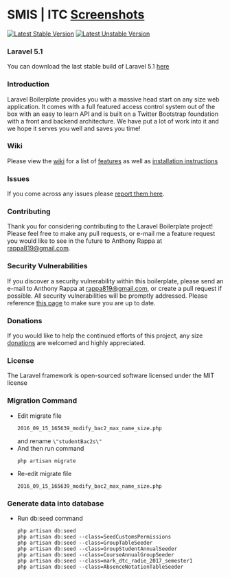 SMIS | ITC [Screenshots](http://elearning.itc.edu.kh:1000/elearning/wp-content/uploads/2016/07/ITC_logo.jpg)
====================================================

[![Latest Stable Version](https://poser.pugx.org/rappasoft/laravel-5-boilerplate/v/stable)](https://packagist.org/packages/rappasoft/laravel-5-boilerplate) [![Latest Unstable Version](https://poser.pugx.org/rappasoft/laravel-5-boilerplate/v/unstable)](https://packagist.org/packages/rappasoft/laravel-5-boilerplate)

### Laravel 5.1

You can download the last stable build of Laravel 5.1 [here](https://github.com/rappasoft/laravel-5-boilerplate/tree/Legacy_5.1)

### Introduction

Laravel Boilerplate provides you with a massive head start on any size web application. It comes with a full featured access control system out of the box with an easy to learn API and is built on a Twitter Bootstrap foundation with a front and backend architecture. We have put a lot of work into it and we hope it serves you well and saves you time!

### Wiki

Please view the [wiki](https://github.com/rappasoft/laravel-5-boilerplate/wiki) for a list of [features](https://github.com/rappasoft/laravel-5-boilerplate/wiki#features) as well as [installation instructions](https://github.com/rappasoft/laravel-5-boilerplate/wiki/1.-Installation)

### Issues

If you come across any issues please [report them here](https://github.com/rappasoft/Laravel-5-Boilerplate/issues).

### Contributing

Thank you for considering contributing to the Laravel Boilerplate project! Please feel free to make any pull requests, or e-mail me a feature request you would like to see in the future to Anthony Rappa at rappa819@gmail.com.

### Security Vulnerabilities

If you discover a security vulnerability within this boilerplate, please send an e-mail to Anthony Rappa at rappa819@gmail.com, or create a pull request if possible. All security vulnerabilities will be promptly addressed. Please reference [this page](https://github.com/rappasoft/laravel-5-boilerplate/wiki/7.-Security-Fixes) to make sure you are up to date.

### Donations

If you would like to help the continued efforts of this project, any size [donations](https://www.paypal.com/cgi-bin/webscr?cmd=_donations&business=JJWUZ4E9S9SFG&lc=US&item_name=Laravel%205%20Boilerplate&currency_code=USD&bn=PP%2dDonationsBF%3abtn_donateCC_LG%2egif%3aNonHosted) are welcomed and highly appreciated.

### License

The Laravel framework is open-sourced software licensed under the MIT license

### Migration Command

- Edit migrate file 
    ```
    2016_09_15_165639_modify_bac2_max_name_size.php
    ```
    and rename `\"studentBac2s\"`
- And then run command 
    ```
    php artisan migrate
    ```
- Re-edit migrate file 
    ```
    2016_09_15_165639_modify_bac2_max_name_size.php
    ``` 
    
### Generate data into database
- Run db:seed command

    ```
    php artisan db:seed
    php artisan db:seed --class=SeedCustomsPermissions
    php artisan db:seed --class=GroupTableSeeder
    php artisan db:seed --class=GroupStudentAnnualSeeder
    php artisan db:seed --class=CourseAnnualGroupSeeder
    php artisan db:seed --class=mark_dtc_radie_2017_semester1
    php artisan db:seed --class=AbsenceNotationTableSeeder
    ```